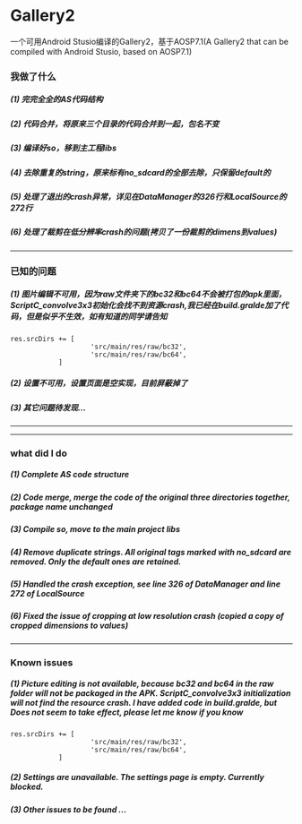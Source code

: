# Gallery2
一个可用Android Stusio编译的Gallery2，基于AOSP7.1(A Gallery2 that can be compiled with Android Stusio, based on AOSP7.1)

### 我做了什么
##### (1) 完完全全的AS代码结构
##### (2) 代码合并，将原来三个目录的代码合并到一起，包名不变
##### (3) 编译好so，移到主工程libs
##### (4) 去除重复的string，原来标有no_sdcard的全部去除，只保留default的
##### (5) 处理了退出的crash异常，详见在DataManager的326行和LocalSource的272行
##### (6) 处理了裁剪在低分辨率crash的问题(拷贝了一份裁剪的dimens到values)
- - -
### 已知的问题
##### (1) 图片编辑不可用，因为raw文件夹下的bc32和bc64不会被打包的apk里面，ScriptC_convolve3x3初始化会找不到资源crash,我已经在build.gralde加了代码，但是似乎不生效，如有知道的同学请告知
```
res.srcDirs += [
                    'src/main/res/raw/bc32',
                    'src/main/res/raw/bc64',
            ]
```
##### (2) 设置不可用，设置页面是空实现，目前屏蔽掉了
##### (3) 其它问题待发现...





---
---


### what did I do
##### (1) Complete AS code structure
##### (2) Code merge, merge the code of the original three directories together, package name unchanged
##### (3) Compile so, move to the main project libs
##### (4) Remove duplicate strings. All original tags marked with no_sdcard are removed. Only the default ones are retained.
##### (5) Handled the crash exception, see line 326 of DataManager and line 272 of LocalSource
##### (6) Fixed the issue of cropping at low resolution crash (copied a copy of cropped dimensions to values)
---
### Known issues
##### (1) Picture editing is not available, because bc32 and bc64 in the raw folder will not be packaged in the APK. ScriptC_convolve3x3 initialization will not find the resource crash. I have added code in build.gralde, but Does not seem to take effect, please let me know if you know
```
res.srcDirs += [
                    'src/main/res/raw/bc32',
                    'src/main/res/raw/bc64',
            ]
```
##### (2) Settings are unavailable. The settings page is empty. Currently blocked.
##### (3) Other issues to be found ...
